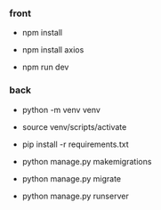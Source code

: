 ### front
- npm install
- npm install axios


- npm run dev

### back 
- python -m venv venv
- source venv/scripts/activate
- pip install -r requirements.txt


- python manage.py makemigrations
- python manage.py migrate


- python manage.py runserver